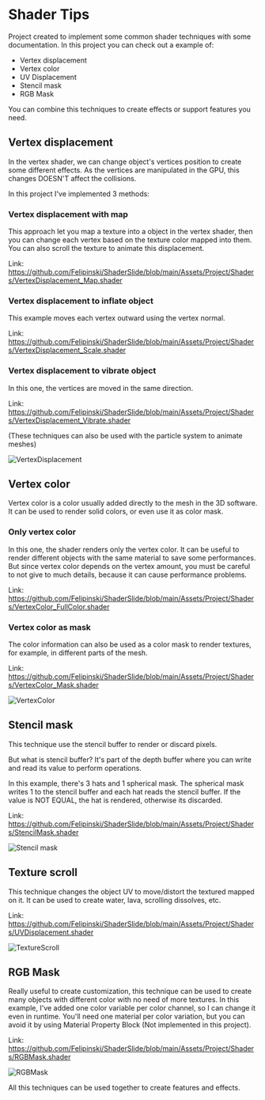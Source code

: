 # Shader Tips

Project created to implement some common shader techniques with some documentation. In this project you can check out a example of:
- Vertex displacement
- Vertex color
- UV Displacement
- Stencil mask
- RGB Mask

You can combine this techniques to create effects or support features you need. 

## Vertex displacement

In the vertex shader, we can change object's vertices position to create some different effects. As the vertices are manipulated in the GPU, this changes DOESN'T affect the collisions.

In this project I've implemented 3 methods:

### Vertex displacement with map
This approach let you map a texture into a object in the vertex shader, then you can change each vertex based on the texture color mapped into them. You can also scroll the texture to animate this displacement.

Link: https://github.com/Felipinski/ShaderSlide/blob/main/Assets/Project/Shaders/VertexDisplacement_Map.shader

### Vertex displacement to inflate object
This example moves each vertex outward using the vertex normal.

Link: https://github.com/Felipinski/ShaderSlide/blob/main/Assets/Project/Shaders/VertexDisplacement_Scale.shader

### Vertex displacement to vibrate object
In this one, the vertices are moved in the same direction.

Link: https://github.com/Felipinski/ShaderSlide/blob/main/Assets/Project/Shaders/VertexDisplacement_Vibrate.shader

(These techniques can also be used with the particle system to animate meshes)

![VertexDisplacement](https://user-images.githubusercontent.com/59582811/191853615-210dc575-dc72-42e8-8f44-27187724e805.gif)

## Vertex color
Vertex color is a color usually added directly to the mesh in the 3D software. It can be used to render solid colors, or even use it as color mask.

### Only vertex color
In this one, the shader renders only the vertex color. It can be useful to render different objects with the same material to save some performances. But since vertex color depends on the vertex amount, you must be careful to not give to much details, because it can cause performance problems.

Link: https://github.com/Felipinski/ShaderSlide/blob/main/Assets/Project/Shaders/VertexColor_FullColor.shader

### Vertex color as mask
The color information can also be used as a color mask to render textures, for example, in different parts of the mesh.

Link: https://github.com/Felipinski/ShaderSlide/blob/main/Assets/Project/Shaders/VertexColor_Mask.shader

![VertexColor](https://user-images.githubusercontent.com/59582811/191853598-06940e02-1ce5-4205-9a6a-28befbb04579.gif)

## Stencil mask
This technique use the stencil buffer to render or discard pixels. 

But what is stencil buffer? It's part of the depth buffer where you can write and read its value to perform operations.

In this example, there's 3 hats and 1 spherical mask. The spherical mask writes 1 to the stencil buffer and each hat reads the stencil buffer. If the value is NOT EQUAL, the hat is rendered, otherwise its discarded.

Link: https://github.com/Felipinski/ShaderSlide/blob/main/Assets/Project/Shaders/StencilMask.shader

![Stencil mask](https://user-images.githubusercontent.com/59582811/191853568-3a1a13ed-4c04-4065-8c79-56b3bb4380a5.gif)
## Texture scroll

This technique changes the object UV to move/distort the textured mapped on it. It can be used to create water, lava, scrolling dissolves, etc.

Link: https://github.com/Felipinski/ShaderSlide/blob/main/Assets/Project/Shaders/UVDisplacement.shader

![TextureScroll](https://user-images.githubusercontent.com/59582811/191853583-155dec1f-e7bf-4736-a309-ea72ea6ff629.gif)

## RGB Mask

Really useful to create customization, this technique can be used to create many objects with different color with no need of more textures.
In this example, I've added one color variable per color channel, so I can change it even in runtime.
You'll need one material per color variation, but you can avoid it by using Material Property Block (Not implemented in this project).

Link: https://github.com/Felipinski/ShaderSlide/blob/main/Assets/Project/Shaders/RGBMask.shader

![RGBMask](https://user-images.githubusercontent.com/59582811/191853549-8a53361e-1c4e-4e5f-adb4-a1ef8c778295.gif)

All this techniques can be used together to create features and effects.
